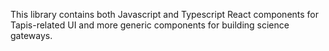 This library contains both Javascript and Typescript React components for Tapis-related UI and more generic components for building science gateways.

